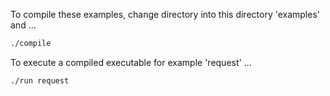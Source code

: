 To compile these examples, change directory into this directory 'examples' and ...

```sh
./compile
```

To execute a compiled executable for example 'request' ...

```sh
./run request
```
